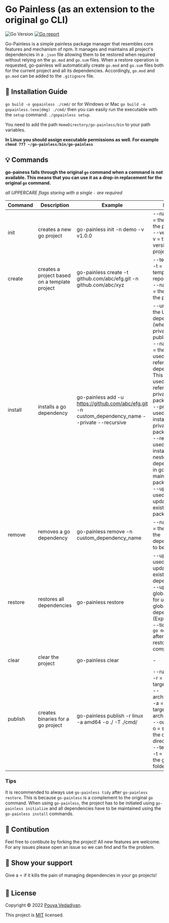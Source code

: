 # Go Painless (as an extension to the original `go` CLI)
![Go Version](https://img.shields.io/badge/Go-%3E%3D%201.18-%23007d9c)
[![Go report](https://goreportcard.com/badge/github.com/vedadiyan/gopainless)](https://goreportcard.com/report/github.com/vedadiyan/gopainless)

Go-Painless is a simple painless package manager that resembles core features and mechanism of npm. It manages and maintains all project's dependencies in a `.json` file allowing them to be restored when required without relying on the `go.mod` and `go.sum` files. When a restore operation is requested, go-painless will automatically create `go.mod` and `go.sum` files both for the current project and all its dependencies. Accordingly, `go.mod` and `go.mod` can be added to the `.gitignore` file. 

## 🚀 Installation Guide
`go build -o gopainless ./cmd/` 
or for Windows or Mac
`go build -o gopainless.(exe|dmg) ./cmd/`
then you can easily run the executable with the `setup` command: 
`./gopainless setup`.

You need to add the path `HomeDirectory/go-painless/bin` to your path variables.

**In Linux you should assign executable permissions as well. For example `chmod 777 ~/go-painless/bin/go-painless`**

## 💡 Commands 

**go-painess falls through the original `go` command when a command is not available. This means that you can use it as a drop-in replacement for the original `go` command.**

*all UPPERCARE flags staring with a single `-` are required*

|Command| Description  | Example | Notes |
|--|--|--|--|
| init | creates a new go project  | go-painless init -n demo -v v1.0.0| --name or -n = the name of the project <br /> --version or -v = the version of the project 
| create | creates a project based on a template project | go-painless create -t github.com/abc/efg.git -n github.com/abc/xyz | --template or -t = the template repository url <br/> --name or -n = the name of the project
|install| installs a go dependency | go-painless add -u https://github.com/abc/efg.git -n custom_dependency_name --private --recursive | --url or -u = the URL of the dependency (whether private or public) <br /> --name or -n = the name used to reference the dependency. This name is used for referencing private packages.  <br />  --private = used for installing private packages <br /> --recursive = used for installing nested dependencies in go-painless maintained packages <br /> --update = used for updating existing packages 
| remove | removes a go dependency | go-painless remove -n custom_dependency_name | --name or -n = the name of the dependency to be removed
| restore | restores all dependencies | go-painless restore | --update = used for updating existing dependency <br /> --update-global = used for updating global dependencies (Experimental) <br /> --tidy = runs `go mod tidy` after the restore has completed 
| clear | clear the project | go-painless clear | -
| publish | creates binaries for a go project | go-painless publish -r linux -a amd64 -o ./ -T ./cmd/ | --runtime or -r = specifies target OS <br /> --architecture or -a = specifies target architecture <br /> --output or -o = specifies the output directory <br /> --template or -t = specifies the go file or folder to build 

### Tips
It is recommended to always use `go-painless tidy` after `go-painless restore`.  This is because `go-painless` is a complement to the original `go` command. 
When using `go-painless`, the project has to be initiated using `go-painless initialize` and all dependencies have to be maintained using the `go-painless install` commands.

## 🤝 Contibution
Feel free to contibute by forking the project! All new features are welcome. For any issues please open an issue so we can find and fix the problem. 

## 💫 Show your support

Give a ⭐️ if it kills the pain of managing dependencies in your go projects!

## 📝 License

Copyright © 2022 [Pouya Vedadiyan](https://github.com/vedadiyan).

This project is [MIT](./LICENSE) licensed.

